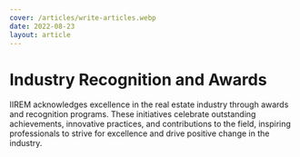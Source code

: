 ```yaml
---
cover: /articles/write-articles.webp
date: 2022-08-23
layout: article
---
```


# Industry Recognition and Awards

IIREM acknowledges excellence in the real estate industry through awards and recognition programs. These initiatives celebrate outstanding achievements, innovative practices, and contributions to the field, inspiring professionals to strive for excellence and drive positive change in the industry.